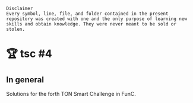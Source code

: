 ```
Disclaimer
Every symbol, line, file, and folder contained in the present repository was created with one and the only purpose of learning new skills and obtain knowledge. They were never meant to be sold or stolen.
```

# 🏆 tsc #4

## In general
Solutions for the forth TON Smart Challenge in FunC.
